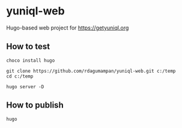 # yuniql-web

Hugo-based web project for https://getyuniql.org

## How to test

```console
choco install hugo

git clone https://github.com/rdagumampan/yuniql-web.git c:/temp
cd c:/temp

hugo server -D
```

## How to publish

```console
hugo
```
